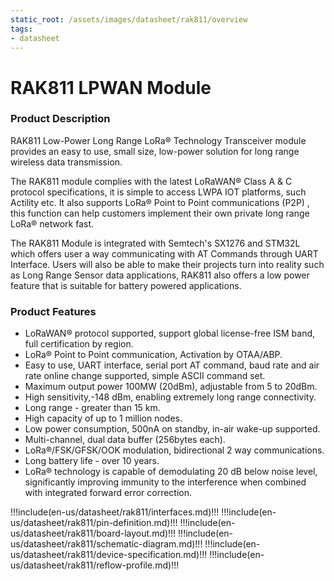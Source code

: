 ```yaml
---
static_root: /assets/images/datasheet/rak811/overview
tags:
- datasheet
---
```


# RAK811 LPWAN Module

<rk-img
  :src="`${$frontmatter.static_root}/nwgqobrzwanalynildkc.jpg`"
  width="70%"
  figure-number="1"
  caption="RAK811 LPWAN Module"
/>

### Product Description

RAK811 Low-Power Long Range LoRa® Technology Transceiver module provides an easy to
use, small size, low-power solution for long range wireless data transmission.

The RAK811 module complies with the latest LoRaWAN® Class A & C protocol
specifications, it is simple to access LWPA IOT platforms, such Actility etc. It also supports LoRa® Point to Point communications (P2P) , this function can help customers implement their own
private long range LoRa® network fast.

The RAK811 Module is integrated with Semtech's SX1276 and STM32L which offers user a way communicating with AT Commands through UART Interface. Users will also be able to make their projects turn into reality such as Long Range Sensor data applications, RAK811 also offers a low power feature that is suitable for battery powered applications.

### Product Features

- LoRaWAN® protocol supported, support global license-free ISM band, full
  certification by region.
- LoRa® Point to Point communication, Activation by OTAA/ABP.
- Easy to use, UART interface, serial port AT command, baud rate and air rate online
  change supported, simple ASCII command set.
- Maximum output power 100MW (20dBm), adjustable from 5 to 20dBm.
- High sensitivity,-148 dBm, enabling extremely long range connectivity.
- Long range - greater than 15 km.
- High capacity of up to 1 million nodes.
- Low power consumption, 500nA on standby, in-air wake-up supported.
- Multi-channel, dual data buffer (256bytes each).
- LoRa®/FSK/GFSK/OOK modulation, bidirectional 2 way communications.
- Long battery life - over 10 years.
- LoRa® technology is capable of demodulating 20 dB below noise level, significantly
  improving immunity to the interference when combined with integrated forward error
  correction.

!!!include(en-us/datasheet/rak811/interfaces.md)!!!
!!!include(en-us/datasheet/rak811/pin-definition.md)!!!
!!!include(en-us/datasheet/rak811/board-layout.md)!!!
!!!include(en-us/datasheet/rak811/schematic-diagram.md)!!!
!!!include(en-us/datasheet/rak811/device-specification.md)!!!
!!!include(en-us/datasheet/rak811/reflow-profile.md)!!!